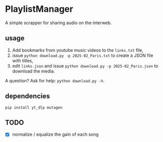 # PlaylistManager

A simple scrapper for sharing audio on the interweb.

## usage

1. Add bookmarks from youtube music videos to the `links.txt` file,
2. issue `python download.py -p 2025-02_Paris.txt` to create a JSON file with titles,
3. edit `links.json` and issue  `python download.py -p 2025-02_Paris.json` to download the media.

A question? Ask for help: `python download.py -h`.

## dependencies

```
pip install yt_dlp mutagen
```

## TODO

- [x] normalize / equalize the gain of each song
